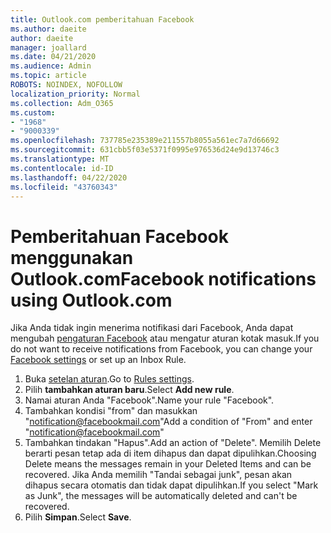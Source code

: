 ```yaml
---
title: Outlook.com pemberitahuan Facebook
ms.author: daeite
author: daeite
manager: joallard
ms.date: 04/21/2020
ms.audience: Admin
ms.topic: article
ROBOTS: NOINDEX, NOFOLLOW
localization_priority: Normal
ms.collection: Adm_O365
ms.custom:
- "1968"
- "9000339"
ms.openlocfilehash: 737785e235389e211557b8055a561ec7a7d66692
ms.sourcegitcommit: 631cbb5f03e5371f0995e976536d24e9d13746c3
ms.translationtype: MT
ms.contentlocale: id-ID
ms.lasthandoff: 04/22/2020
ms.locfileid: "43760343"
---
```

# <a name="facebook-notifications-using-outlookcom"></a><span data-ttu-id="378c9-102">Pemberitahuan Facebook menggunakan Outlook.com</span><span class="sxs-lookup"><span data-stu-id="378c9-102">Facebook notifications using Outlook.com</span></span>

<span data-ttu-id="378c9-103">Jika Anda tidak ingin menerima notifikasi dari Facebook, Anda dapat mengubah [pengaturan Facebook](https://aka.ms/facebook-notifications-settings) atau mengatur aturan kotak masuk.</span><span class="sxs-lookup"><span data-stu-id="378c9-103">If you do not want to receive notifications from Facebook, you can change your [Facebook settings](https://aka.ms/facebook-notifications-settings) or set up an Inbox Rule.</span></span>

1. <span data-ttu-id="378c9-104">Buka [setelan aturan](https://outlook.live.com/mail/options/mail/rules/inboxRules).</span><span class="sxs-lookup"><span data-stu-id="378c9-104">Go to [Rules settings](https://outlook.live.com/mail/options/mail/rules/inboxRules).</span></span>
1. <span data-ttu-id="378c9-105">Pilih **tambahkan aturan baru**.</span><span class="sxs-lookup"><span data-stu-id="378c9-105">Select **Add new rule**.</span></span>
1. <span data-ttu-id="378c9-106">Namai aturan Anda "Facebook".</span><span class="sxs-lookup"><span data-stu-id="378c9-106">Name your rule "Facebook".</span></span>
1. <span data-ttu-id="378c9-107">Tambahkan kondisi "from" dan masukkan "notification@facebookmail.com"</span><span class="sxs-lookup"><span data-stu-id="378c9-107">Add a condition of "From" and enter "notification@facebookmail.com"</span></span>
1. <span data-ttu-id="378c9-108">Tambahkan tindakan "Hapus".</span><span class="sxs-lookup"><span data-stu-id="378c9-108">Add an action of "Delete".</span></span> <span data-ttu-id="378c9-109">Memilih Delete berarti pesan tetap ada di item dihapus dan dapat dipulihkan.</span><span class="sxs-lookup"><span data-stu-id="378c9-109">Choosing Delete means the messages remain in your Deleted Items and can be recovered.</span></span> <span data-ttu-id="378c9-110">Jika Anda memilih "Tandai sebagai junk", pesan akan dihapus secara otomatis dan tidak dapat dipulihkan.</span><span class="sxs-lookup"><span data-stu-id="378c9-110">If you select "Mark as Junk", the messages will be automatically deleted and can't be recovered.</span></span>
1. <span data-ttu-id="378c9-111">Pilih **Simpan**.</span><span class="sxs-lookup"><span data-stu-id="378c9-111">Select **Save**.</span></span>